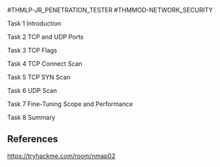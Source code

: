 #THMLP-JR_PENETRATION_TESTER #THMMOD-NETWORK_SECURITY

Task 1
Introduction





Task 2
TCP and UDP Ports









Task 3
TCP Flags





Task 4
TCP Connect Scan














Task 5
TCP SYN Scan









Task 6
UDP Scan










Task 7
Fine-Tuning Scope and Performance










Task 8
Summary
## References

https://tryhackme.com/room/nmap02
